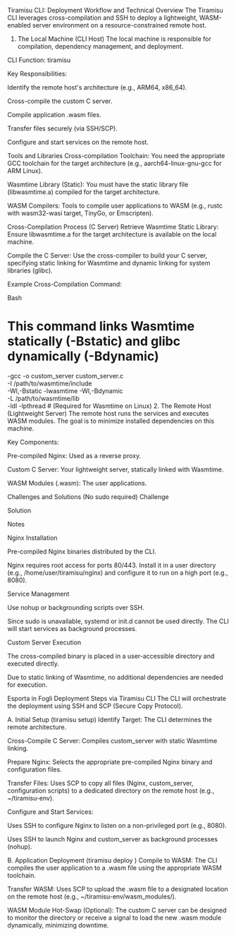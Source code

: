 Tiramisu CLI: Deployment Workflow and Technical Overview
The Tiramisu CLI leverages cross-compilation and SSH to deploy a lightweight, WASM-enabled server environment on a resource-constrained remote host.

1. The Local Machine (CLI Host)
The local machine is responsible for compilation, dependency management, and deployment.

CLI Function: tiramisu

Key Responsibilities:

Identify the remote host's architecture (e.g., ARM64, x86_64).

Cross-compile the custom C server.

Compile application .wasm files.

Transfer files securely (via SSH/SCP).

Configure and start services on the remote host.

Tools and Libraries
Cross-compilation Toolchain: You need the appropriate GCC toolchain for the target architecture (e.g., aarch64-linux-gnu-gcc for ARM Linux).

Wasmtime Library (Static): You must have the static library file (libwasmtime.a) compiled for the target architecture.

WASM Compilers: Tools to compile user applications to WASM (e.g., rustc with wasm32-wasi target, TinyGo, or Emscripten).

Cross-Compilation Process (C Server)
Retrieve Wasmtime Static Library: Ensure libwasmtime.a for the target architecture is available on the local machine.

Compile the C Server: Use the cross-compiler to build your C server, specifying static linking for Wasmtime and dynamic linking for system libraries (glibc).

Example Cross-Compilation Command:

Bash

# This command links Wasmtime statically (-Bstatic) and glibc dynamically (-Bdynamic)
<target-toolchain>-gcc -o custom_server custom_server.c \
  -I /path/to/wasmtime/include \
  -Wl,-Bstatic -lwasmtime -Wl,-Bdynamic \
  -L /path/to/wasmtime/lib \
  -ldl -lpthread # (Required for Wasmtime on Linux)
2. The Remote Host (Lightweight Server)
The remote host runs the services and executes WASM modules. The goal is to minimize installed dependencies on this machine.

Key Components:

Pre-compiled Nginx: Used as a reverse proxy.

Custom C Server: Your lightweight server, statically linked with Wasmtime.

WASM Modules (.wasm): The user applications.

Challenges and Solutions (No sudo required)
Challenge

Solution

Notes

Nginx Installation

Pre-compiled Nginx binaries distributed by the CLI.

Nginx requires root access for ports 80/443. Install it in a user directory (e.g., /home/user/tiramisu/nginx) and configure it to run on a high port (e.g., 8080).

Service Management

Use nohup or backgrounding scripts over SSH.

Since sudo is unavailable, systemd or init.d cannot be used directly. The CLI will start services as background processes.

Custom Server Execution

The cross-compiled binary is placed in a user-accessible directory and executed directly.

Due to static linking of Wasmtime, no additional dependencies are needed for execution.


Esporta in Fogli
Deployment Steps via Tiramisu CLI
The CLI will orchestrate the deployment using SSH and SCP (Secure Copy Protocol).

A. Initial Setup (tiramisu setup)
Identify Target: The CLI determines the remote architecture.

Cross-Compile C Server: Compiles custom_server with static Wasmtime linking.

Prepare Nginx: Selects the appropriate pre-compiled Nginx binary and configuration files.

Transfer Files: Uses SCP to copy all files (Nginx, custom_server, configuration scripts) to a dedicated directory on the remote host (e.g., ~/tiramisu-env).

Configure and Start Services:

Uses SSH to configure Nginx to listen on a non-privileged port (e.g., 8080).

Uses SSH to launch Nginx and custom_server as background processes (nohup).

B. Application Deployment (tiramisu deploy <source>)
Compile to WASM: The CLI compiles the user application to a .wasm file using the appropriate WASM toolchain.

Transfer WASM: Uses SCP to upload the .wasm file to a designated location on the remote host (e.g., ~/tiramisu-env/wasm_modules/).

WASM Module Hot-Swap (Optional): The custom C server can be designed to monitor the directory or receive a signal to load the new .wasm module dynamically, minimizing downtime.